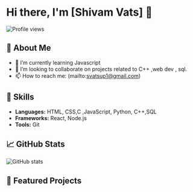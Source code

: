 # Hi there, I'm [Shivam Vats] 👋

![Profile views](https://komarev.com/ghpvc/?username=yourusername&color=blue)

## 🔭 About Me
- 🌱 I’m currently learning Javascript
- 👯 I’m looking to collaborate on projects related to C++  ,web dev , sql.
- 📫 How to reach me: (mailto:svatsup1@gmail.com)

## 🚀 Skills
- **Languages:** HTML, CSS,C ,JavaScript, Python, C++,SQL 
- **Frameworks:** React, Node.js
- **Tools:** Git

## 📈 GitHub Stats
![GitHub stats](https://github-readme-stats.vercel.app/api?username=yourusername&show_icons=true&theme=radical)

## 📌 Featured Projects



